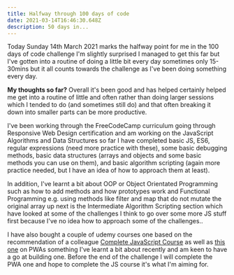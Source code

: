 ```yaml
---
title: Halfway through 100 days of code
date: 2021-03-14T16:46:30.648Z
description: 50 days in...
---
```

Today Sunday 14th March 2021 marks the halfway point for me in the 100 days of code challenge I'm slightly surprised I managed to get this far but I've gotten into a routine of doing a little bit every day sometimes only 15-30mins but it all counts towards the challenge as I've been doing something every day.

**My thoughts so far?** Overall it's been good and has helped certainly helped me get into a routine of little and often rather than doing larger sessions which I tended to do (and sometimes still do) and that often breaking it down into smaller parts can be more productive.

I've been working through the FreeCodeCamp curriculum going through Responsive Web Design certification and am working on the JavaScript Algorithms and Data Structures so far I have completed basic JS, ES6, regular expressions (need more practice with these), some basic debugging methods, basic data structures (arrays and objects and some basic methods you can use on them), and basic algorithm scripting (again more practice needed, but I have an idea of how to approach them at least). 

In addition, I've learnt a bit about OOP or Object Orientated Programming such as how to add methods and how prototypes work and Functional Programming e.g. using methods like filter and map that do not mutate the original array up next is the Intermediate Algorithm Scripting section which have looked at some of the challenges I think to go over some more JS stuff first because I've no idea how to approach some of the challenges..

I have also bought a couple of udemy courses one based on the recommendation of a colleague [Complete JavaScript Course](https://www.udemy.com/course/the-complete-javascript-course/) as well as [this one](https://www.udemy.com/course/progressive-web-app-pwa-the-complete-guide/) on PWAs something I've learnt a bit about recently and am keen to have a go at building one. Before the end of the challenge I will complete the PWA one and hope to complete the JS course it's what I'm aiming for.